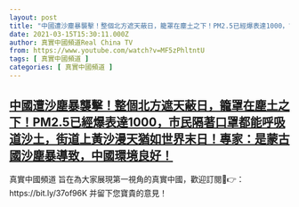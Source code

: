 ```yaml
---
layout: post
title: "中國遭沙塵暴襲擊！整個北方遮天蔽日，籠罩在塵土之下！PM2.5已經爆表達1000，市民隔著口罩都能呼吸道沙土，街道上黃沙漫天猶如世界末日！專家：是蒙古國沙塵暴導致，中國環境良好！"
date: 2021-03-15T15:30:11.000Z
author: 真實中國頻道Real China TV
from: https://www.youtube.com/watch?v=MF5zPhltntU
tags: [ 真實中國頻道 ]
categories: [ 真實中國頻道 ]
---
```

<!--1615822211000-->
[中國遭沙塵暴襲擊！整個北方遮天蔽日，籠罩在塵土之下！PM2.5已經爆表達1000，市民隔著口罩都能呼吸道沙土，街道上黃沙漫天猶如世界末日！專家：是蒙古國沙塵暴導致，中國環境良好！](https://www.youtube.com/watch?v=MF5zPhltntU)
------

<div>
真實中國頻道 旨在為大家展現第一視角的真實中國，歡迎訂閱💖👉：https://bit.ly/37of96K  并留下您寶貴的意見！
</div>
